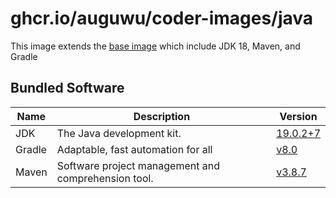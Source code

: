 # ghcr.io/auguwu/coder-images/java
This image extends the [base image](https://github.com/auguwu/coder-images/pkgs/container/coder-images%2Fbase) which include JDK 18, Maven, and Gradle

## Bundled Software
| Name   | Description                                         | Version                      |
| ------ | --------------------------------------------------- | -----------------------------|
| JDK    | The Java development kit.                           | [19.0.2+7][temurin-release] |
| Gradle | Adaptable, fast automation for all                  | [v8.0][gradle-release]       |
| Maven  | Software project management and comprehension tool. | [v3.8.7][maven-release]      |

[temurin-release]: https://github.com/adoptium/temurin19-binaries/releases/tag/jdk-19.0.2%2B7
[gradle-release]:  https://github.com/gradle/gradle/releases/tag/v8.0.0
[maven-release]:   https://github.com/apache/maven/releases/tag/maven-3.8.7
